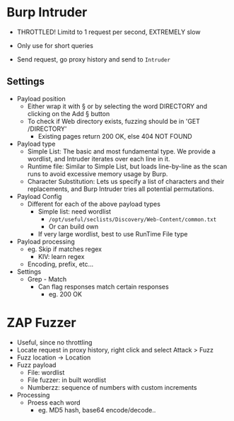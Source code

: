 # Burp Intruder
- THROTTLED! Limitd to 1 request per second, EXTREMELY slow
- Only use for short queries

- Send request, go proxy history and send to `Intruder`

## Settings
- Payload position
	-  Either wrap it with § or by selecting the word DIRECTORY and clicking on the Add § button
	- To check if Web directory exists, fuzzing should be in 'GET /DIRECTORY'
		- Existing pages return 200 OK, else 404 NOT FOUND
- Payload type
	- Simple List: The basic and most fundamental type. We provide a wordlist, and Intruder iterates over each line in it.
	- Runtime file: Similar to Simple List, but loads line-by-line as the scan runs to avoid excessive memory usage by Burp.
	- Character Substitution: Lets us specify a list of characters and their replacements, and Burp Intruder tries all potential permutations.
- Payload Config
	- Different for each of the above payload types
		- Simple list: need wordlist
			- `/opt/useful/seclists/Discovery/Web-Content/common.txt`
			- Or can build own
		- If very large wordlist, best to use RunTime File type
- Payload processing
	- eg. Skip if matches regex
		- KIV: learn regex
	- Encoding, prefix, etc...
- Settings
	- Grep - Match
		- Can flag responses match certain responses
			- eg. 200 OK

# ZAP Fuzzer
- Useful, since no throttling
- Locate request in proxy history, right click and select Attack > Fuzz
- Fuzz location -> Location
- Fuzz payload
	- File: wordlist
	- File fuzzer: in built wordlist
	- Numberzz: sequence of numbers with custom increments
- Processing
	- Proess each word
		- eg. MD5 hash, base64 encode/decode..